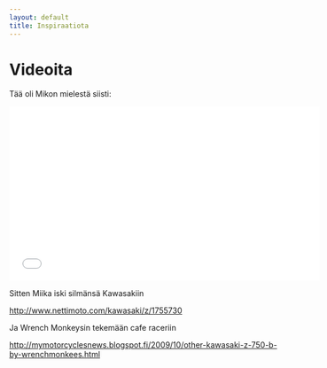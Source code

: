 ```yaml
---
layout: default
title: Inspiraatiota
---
```


# Videoita

Tää oli Mikon mielestä siisti:

<iframe width="560" height="315" src="//www.youtube.com/embed/EDqTKRzYAUE" frameborder="0" allowfullscreen></iframe>


Sitten Miika iski silmänsä Kawasakiin

http://www.nettimoto.com/kawasaki/z/1755730

Ja Wrench Monkeysin tekemään cafe raceriin

http://mymotorcyclesnews.blogspot.fi/2009/10/other-kawasaki-z-750-b-by-wrenchmonkees.html